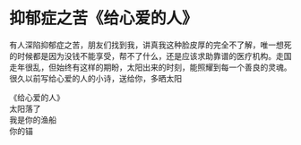# 抑郁症之苦《给心爱的人》

 有人深陷抑郁症之苦，朋友们找到我，讲真我这种脸皮厚的完全不了解，唯一想死的时候都是因为没钱不能享受，帮不了什么，还是应该求助靠谱的医疗机构。走国走年很乱，但始终有这样的期盼，太阳出来的时刻，能照耀到每一个善良的灵魂。很久以前写给心爱的人的小诗，送给你，多晒太阳 

《给心爱的人》  
太阳落了  
我是你的渔船  
你的锚  